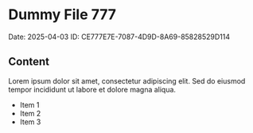 # Dummy File 777

Date: 2025-04-03
ID: CE777E7E-7087-4D9D-8A69-85828529D114

## Content

Lorem ipsum dolor sit amet, consectetur adipiscing elit.
Sed do eiusmod tempor incididunt ut labore et dolore magna aliqua.

* Item 1
* Item 2
* Item 3

